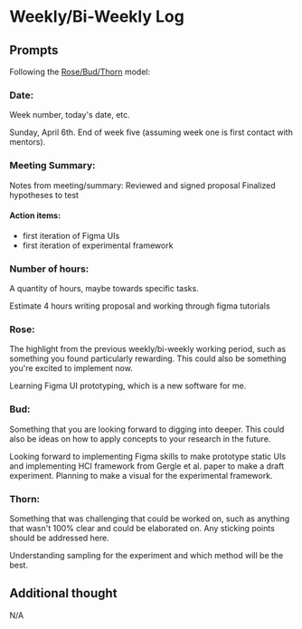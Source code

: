 
# Weekly/Bi-Weekly Log

## Prompts
Following the [Rose/Bud/Thorn](https://www.panoramaed.com/blog/rose-bud-thorn-activity-and-worksheet#:~:text=%22Rose%2C%20Bud%2C%20Thorn%22%20is%20a%20mindful%20design%2D,day%2C%20week%2C%20or%20month.) model:

### Date: 
Week number, today's date, etc. 

Sunday, April 6th. End of week five (assuming week one is first contact with mentors).

### Meeting Summary:

Notes from meeting/summary:
Reviewed and signed proposal
Finalized hypotheses to test



#### Action items:
- first iteration of Figma UIs
- first iteration of experimental framework


### Number of hours: 
A quantity of hours, maybe towards specific tasks. 

Estimate 4 hours writing proposal and working through figma tutorials

### Rose:
The highlight from the previous weekly/bi-weekly working period, such as something you found particularly rewarding. This could also be something you're excited to implement now.

Learning Figma UI prototyping, which is a new software for me.

### Bud: 
Something that you are looking forward to digging into deeper. This could also be ideas on how to apply concepts to your research in the future. 

Looking forward to implementing Figma skills to make prototype static UIs and implementing HCI framework from Gergle et al. paper to make a draft experiment. Planning to make a visual for the experimental framework.

### Thorn: 
Something that was challenging that could be worked on, such as anything that wasn't 100% clear and could be elaborated on. Any sticking points should be addressed here. 

Understanding sampling for the experiment and which method will be the best.

## Additional thought
N/A
